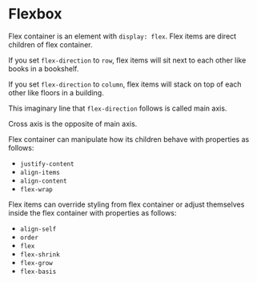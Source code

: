 # Flexbox

Flex container is an element with `display: flex`.
Flex items are direct children of flex container.

If you set `flex-direction` to `row`, flex items will sit next to each other like books in a bookshelf.

If you set `flex-direction` to `column`, flex items will stack on top of each other like floors in a building.

This imaginary line that `flex-direction` follows is called main axis.

Cross axis is the opposite of main axis.

Flex container can manipulate how its children behave with properties as follows:
* `justify-content`
* `align-items`
* `align-content`
* `flex-wrap`

Flex items can override styling from flex container or adjust themselves inside the flex container with properties as follows:
* `align-self`
* `order`
* `flex`
* `flex-shrink`
* `flex-grow`
* `flex-basis`
